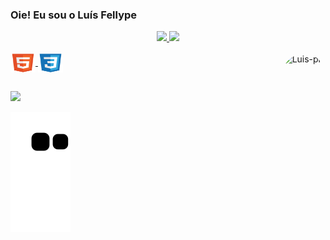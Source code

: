 ### Oie! Eu sou o Luís Fellype

<div align="center">
  <a href="https://github.com/luisfellype">
  <img height="180em" src="https://github-readme-stats.vercel.app/api?username=luisfellype&show_icons=false&theme=dark&include_all_commits=true&count_private=true"/>
  <img height="180em" src="https://github-readme-stats.vercel.app/api/top-langs/?username=luisfellype&layout=compact&langs_count=7&theme=dark"/>
</div>
<div style="display: inline_block"><br>
  <img align="center" alt="Luis-HTML" height="30" width="40" src="https://raw.githubusercontent.com/devicons/devicon/master/icons/html5/html5-original.svg">
  <img align="center" alt="Luis-CSS" height="30" width="40" src="https://raw.githubusercontent.com/devicons/devicon/master/icons/css3/css3-original.svg">
  <img align="right" alt="Luis-pic" height="150" style="border-radius:50px;" src="?width=676&height=676">
</div>

##

<div> 
  <a href = "mailto:luisfellypealmeida@gmail.com"><img src="https://img.shields.io/badge/-Gmail-%23333?style=for-the-badge&logo=gmail&logoColor=white" target="_blank"></a>

  ![Snake animation](https://github.com/luisfellype/luisfellype/blob/output/github-contribution-grid-snake.svg)
 
</div>

<!--  Programações que ainda não estudei
Javascript  <img align="center" alt="Luis-Js" height="30" width="40" src="https://raw.githubusercontent.com/devicons/devicon/master/icons/javascript/javascript-plain.svg">
Typescript  <img align="center" alt="Luis-Ts" height="30" width="40" src="https://raw.githubusercontent.com/devicons/devicon/master/icons/typescript/typescript-plain.svg">
React  <img align="center" alt="Luis-React" height="30" width="40" src="https://raw.githubusercontent.com/devicons/devicon/master/icons/react/react-original.svg"> 
Python  <img align="center" alt="Luis-Python" height="30" width="40" src="https://raw.githubusercontent.com/devicons/devicon/master/icons/python/python-original.svg">
Csharp  <img align="center" alt="Luis-Csharp" height="30" width="40" src="https://raw.githubusercontent.com/devicons/devicon/master/icons/csharp/csharp-original.svg">
-->
